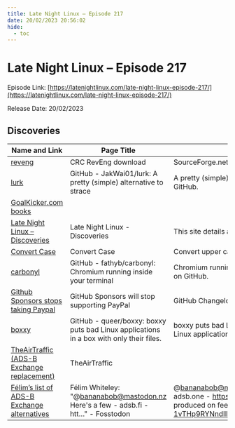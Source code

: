 ```yaml
---
title: Late Night Linux – Episode 217
date: 20/02/2023 20:56:02
hide:
  - toc
---
```


# Late Night Linux – Episode 217

Episode Link: [https://latenightlinux.com/late-night-linux-episode-217/](https://latenightlinux.com/late-night-linux-episode-217/)

Release Date: 20/02/2023

## Discoveries

| Name and Link | Page Title | Page Description |
| ------------- | ---------- | ---------------- |
| [reveng](https://sourceforge.net/projects/reveng/) | CRC RevEng download | SourceForge.net | Download CRC RevEng for free. Arbitrary-precision CRC calculator and algorithm finder. CRC RevEng is a portable, arbitrary-precision CRC calculator and algorithm finder. It calculates CRCs using any of the 112 preset algorithms, or a user-specified algorithm to any width. |
| [lurk](https://github.com/JakWai01/lurk) | GitHub - JakWai01/lurk: A pretty (simple) alternative to strace | A pretty (simple) alternative to strace. Contribute to JakWai01/lurk development by creating an account on GitHub. |
| [GoalKicker.com books](https://goalkicker.com/) |  |  |
| [Late Night Linux – Discoveries](https://mattmole.co.uk/LNL-Discoveries/) | Late Night Linux - Discoveries | This site details all discoveries mentioned during episodes of Late Night Linux |
| [Convert Case](https://convertcase.net/) | Convert Case | Convert upper case to lower case, lower case to upper case and more! | Easily convert text between different letter cases: lower case, UPPER CASE, Sentence case, Capitalized Case, aLtErNaTiNg cAsE and more online. |
| [carbonyl](https://github.com/fathyb/carbonyl) | GitHub - fathyb/carbonyl: Chromium running inside your terminal | Chromium running inside your terminal. Contribute to fathyb/carbonyl development by creating an account on GitHub. |
| [Github Sponsors stops taking Paypal](https://github.blog/changelog/2023-01-23-github-sponsors-will-stop-supporting-paypal/) | GitHub Sponsors will stop supporting PayPal | GitHub Changelog |  |
| [boxxy](https://github.com/queer/boxxy) | GitHub - queer/boxxy: boxxy puts bad Linux applications in a box with only their files. | boxxy puts bad Linux applications in a box with only their files. - GitHub - queer/boxxy: boxxy puts bad Linux applications in a box with only their files. |
| [TheAirTraffic (ADS-B Exchange replacement)](https://theairtraffic.com/) | TheAirTraffic |  |
| [Félim’s list of ADS-B Exchange alternatives](https://fosstodon.org/@felimwhiteley/109828491966448305) | Félim Whiteley: "@bananabob@mastodon.nz Here's a few - adsb.fi - htt…" - Fosstodon | @bananabob@mastodon.nz Here's a few - adsb.fi - https://adsb.fi/ - adsb.lol - https://globe.adsb.lol/ - adsb.one - https://globe.adsb.one/ - grndcntrl.net - https://theairtraffic.com/ - and document someone produced on feeding some of them (not my doc): https://docs.google.com/document/d/e/2PACX-1vTHp9RYNndIIPzmXWsSYMO4ZEg9sgRW6E8nezbtfdPCHdQGW2O2SinDXu42ir_6yh2v2dTAJbaTcyJ_/pub |